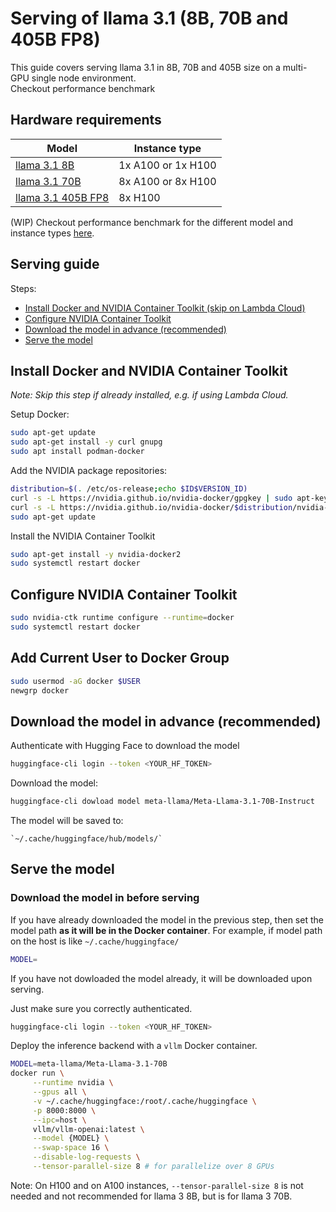 # Serving of llama 3.1 (8B, 70B and 405B FP8)

This guide covers serving llama 3.1 in 8B, 70B and 405B size on a multi-GPU single node environment.  
Checkout performance benchmark 

## Hardware requirements
| Model              | Instance type       |
|--------------------|----------------|
| [llama 3.1 8B](https://huggingface.co/meta-llama/Meta-Llama-3.1-8B-Instruct)       | 1x A100 or 1x H100  |
| [llama 3.1 70B](https://huggingface.co/meta-llama/Meta-Llama-3.1-70B-Instruct)      | 8x A100 or 8x H100  |
| [llama 3.1 405B FP8](https://huggingface.co/meta-llama/Meta-Llama-3.1-405B-Instruct-FP8) | 8x H100             |

(WIP) Checkout performance benchmark for the different model and instance types [here](https://github.com/LambdaLabsML/llama3-endpoint/tree/main/benchmark_logs).

## Serving guide

Steps:
* [Install Docker and NVIDIA Container Toolkit (skip on Lambda Cloud)](#install-docker-and-nvidia-container-toolkit)
* [Configure NVIDIA Container Toolkit](#configure-nvidia-container-toolkit)
* [Download the model in advance (recommended)](#download-the-model-in-advance-recommended)
* [Serve the model](#serve-the-model)

## Install Docker and NVIDIA Container Toolkit

*Note: Skip this step if already installed, e.g. if using Lambda Cloud.*

Setup Docker:
```bash
sudo apt-get update
sudo apt-get install -y curl gnupg
sudo apt install podman-docker
```

Add the NVIDIA package repositories:
```bash
distribution=$(. /etc/os-release;echo $ID$VERSION_ID)
curl -s -L https://nvidia.github.io/nvidia-docker/gpgkey | sudo apt-key add -
curl -s -L https://nvidia.github.io/nvidia-docker/$distribution/nvidia-docker.list | sudo tee /etc/apt/sources.list.d/nvidia-docker.list
sudo apt-get update
```

Install the NVIDIA Container Toolkit
```bash
sudo apt-get install -y nvidia-docker2
sudo systemctl restart docker
```

## Configure NVIDIA Container Toolkit
```bash
sudo nvidia-ctk runtime configure --runtime=docker
sudo systemctl restart docker
```

## Add Current User to Docker Group

```bash
sudo usermod -aG docker $USER
newgrp docker
```

## Download the model in advance (recommended)

Authenticate with Hugging Face to download the model
```bash
huggingface-cli login --token <YOUR_HF_TOKEN>
```

Download the model:
```bash
huggingface-cli dowload model meta-llama/Meta-Llama-3.1-70B-Instruct
```

The model will be saved to:
```
`~/.cache/huggingface/hub/models/`
```

## Serve the model

### Download the model in before serving

If you have already downloaded the model in the previous step, then set the model path **as it will be in the Docker container**.
For example, if model path on the host is like `~/.cache/huggingface/`
```bash
MODEL=
```

If you have not dowloaded the model already, it will be downloaded upon serving.

Just make sure you correctly authenticated.
```bash
huggingface-cli login --token <YOUR_HF_TOKEN>
```

Deploy the inference backend with a `vllm` Docker container.
```bash
MODEL=meta-llama/Meta-Llama-3.1-70B
docker run \
     --runtime nvidia \
     --gpus all \
     -v ~/.cache/huggingface:/root/.cache/huggingface \
     -p 8000:8000 \
     --ipc=host \
     vllm/vllm-openai:latest \
     --model {MODEL} \
     --swap-space 16 \
     --disable-log-requests \
     --tensor-parallel-size 8 # for parallelize over 8 GPUs
```
Note: On H100 and on A100 instances, `--tensor-parallel-size 8` is not needed and not recommended for llama 3 8B, but is for llama 3 70B.
